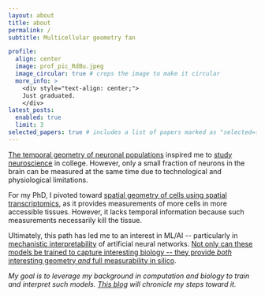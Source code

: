 ```yaml
---
layout: about
title: about
permalink: /
subtitle: Multicellular geometry fan

profile:
  align: center
  image: prof_pic_RdBu.jpeg
  image_circular: true # crops the image to make it circular
  more_info: >
    <div style="text-align: center;">
    Just graduated.
    </div>
latest_posts:
  enabled: true
  limit: 3
selected_papers: true # includes a list of papers marked as "selected={true}"
---
```


[The temporal geometry of neuronal populations](https://www.nature.com/articles/nn.3643) inspired me to [study neuroscience](https://journals.physiology.org/doi/full/10.1152/jn.00078.2018) in college.
However, only a small fraction of neurons in the brain can be measured at the same time due to technological and physiological limitations.

For my PhD, I pivoted toward [spatial geometry of cells using spatial transcriptomics](assets/pdf/harmonics.pdf), as it provides measurements of more cells in more accessible tissues.
However, it lacks temporal information because such measurements necessarily kill the tissue.

Ultimately, this path has led me to an interest in ML/AI -- particularly in [mechanistic interpretability](https://www.anthropic.com/research#interpretability) of artificial neural networks.
[Not only can these models be trained to capture interesting biology -- they provide *both* interesting geometry *and* full measurability in silico](https://www.markov.bio/research/mech-interp-path-to-e2e-biology).

*My goal is to leverage my background in computation and biology to train and interpret such models.*
*[This blog](/blog) will chronicle my steps toward it.*